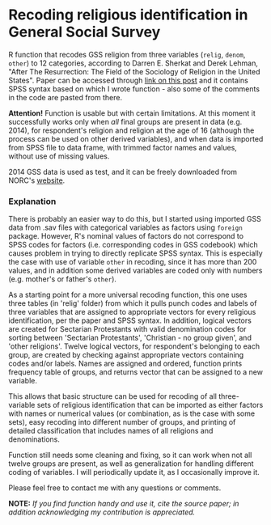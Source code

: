 # Recoding religious identification in General Social Survey

R function that recodes GSS religion from three variables (`relig`, `denom`, `other`) to 12 categories, according to Darren E. Sherkat and Derek Lehman, "After The Resurrection: The Field of the Sociology of Religion in the United States". Paper can be accessed through [link on this post](https://iranianredneck.wordpress.com/2016/11/29/why-reltrad-sucks-contesting-the-measure-of-american-religion/) and it contains SPSS syntax based on which I wrote function - also some of the comments in the code are pasted from there.

**Attention!**
Function is usable but with certain limitations. At this moment it successfully works only when *all* final groups are present in data (e.g. 2014), for respondent's religion and religion at the age of 16 (although the process can be used on other derived variables), and when data is imported from SPSS file to data frame, with trimmed factor names and values, without use of missing values.

2014 GSS data is used as test, and it can be freely downloaded from NORC's [website](http://gss.norc.org/get-the-data).

### Explanation
There is probably an easier way to do this, but I started using imported GSS data from .sav files with categorical variables as factors using `foreign` package. However, R's nominal values of factors do not correspond to SPSS codes for factors (i.e. corresponding codes in GSS codebook) which causes problem in trying to directly replicate SPSS syntax. This is especially the case with use of variable `other` in recoding, since it has more than 200 values, and in addition some derived variables are coded only with numbers (e.g. mother's or father's `other`).

As a starting point for a more universal recoding function, this one uses three tables (in 'relig' folder) from which it pulls punch codes and labels of three variables that are assigned to appropriate vectors for every religious identification, per the paper and SPSS syntax. In addition, logical vectors are created for Sectarian Protestants with valid denomination codes for sorting between 'Sectarian Protestants', 'Christian - no group given', and 'other religions'. Twelve logical vectors, for respondent's belonging to each group, are created by checking against appropriate vectors containing codes and/or labels. Names are assigned and ordered, function prints frequency table of groups, and returns vector that can be assigned to a new variable. 

This allows that basic structure can be used for recoding of all three-variable sets of religious identification that can be imported as either factors with names or numerical values (or combination, as is the case with some sets), easy recoding into different number of groups, and printing of detailed classification that includes names of all religions and denominations.

Function still needs some cleaning and fixing, so it can work when not all twelve groups are present, as well as generalization for handling different coding of variables. I will periodically update it, as I occasionally improve it.

Please feel free to contact me with any questions or comments.

**NOTE:**
*If you find function handy and use it, cite the source paper; in addition acknowledging my contribution is appreciated.*
